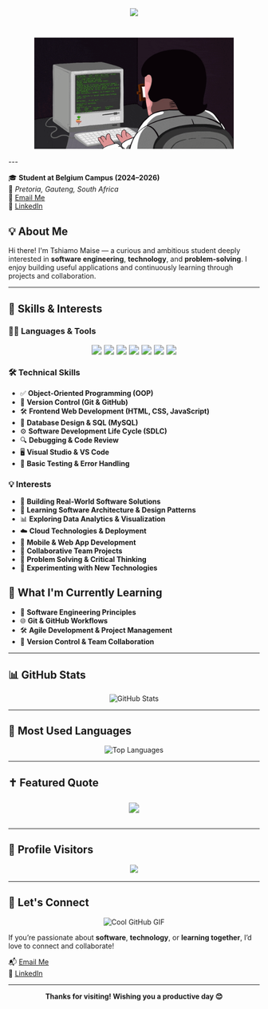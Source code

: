 <!-- Violet Wavy Banner with Larger Background and Same Text Size -->
<p align="center" style="margin: 40px 0;">
  <img src="https://capsule-render.vercel.app/api?type=waving&color=8A2BE2&height=300&section=header&text=👨‍💻%20Hi%20There%20--%20I'm%20Tshiamo%20%F0%9F%92%BB&fontSize=40&fontAlignY=40&animation=twinkling&fontColor=ffffff&fontWeight=700" />
</p>

<!-- Typing GIF Animation -->
<p align="center">
  <img src="https://github.com/Tshiamo912/TshiamoMaise/blob/main/ngoding-mulu.gif?raw=true" width="400" alt="Typing GIF" />
</p>
---

🎓 **Student at Belgium Campus (2024–2026)**  
📍 *Pretoria, Gauteng, South Africa*  
📧 [Email Me](mailto:tshiamomaise053@gmail.com)  
🔗 [LinkedIn](https://www.linkedin.com/in/tshiamo-maise-517260332)

## 💡 About Me

Hi there! I'm Tshiamo Maise — a curious and ambitious student deeply interested in **software engineering**, **technology**, and **problem-solving**. I enjoy building useful applications and continuously learning through projects and collaboration.

---

## 🧠 Skills & Interests

### 👨‍💻 Languages & Tools

<div align="center" style="transform: scale(1.25); margin: 20px 0;">
  <img src="https://img.shields.io/badge/C%23-239120?style=for-the-badge&logo=c-sharp&logoColor=white" />
  <img src="https://img.shields.io/badge/JavaScript-F7DF1E?style=for-the-badge&logo=javascript&logoColor=black" />
  <img src="https://img.shields.io/badge/MySQL-4479A1?style=for-the-badge&logo=mysql&logoColor=white" />
  <img src="https://img.shields.io/badge/HTML5-E34F26?style=for-the-badge&logo=html5&logoColor=white" />
  <img src="https://img.shields.io/badge/CSS3-1572B6?style=for-the-badge&logo=css3&logoColor=white" />
  <img src="https://img.shields.io/badge/Git-F05032?style=for-the-badge&logo=git&logoColor=white" />
  <img src="https://img.shields.io/badge/GitHub-181717?style=for-the-badge&logo=github&logoColor=white" />
</div>

### 🛠️ Technical Skills

- ✅ **Object-Oriented Programming (OOP)**
- 🔄 **Version Control (Git & GitHub)**
- 🛠️ **Frontend Web Development (HTML, CSS, JavaScript)**
- 🧠 **Database Design & SQL (MySQL)**
- ⚙️ **Software Development Life Cycle (SDLC)**
- 🔍 **Debugging & Code Review**
- 🖥️ **Visual Studio & VS Code**
- 🐞 **Basic Testing & Error Handling**

### 💡 Interests

- 🤖 **Building Real-World Software Solutions**
- 🔐 **Learning Software Architecture & Design Patterns**
- 📊 **Exploring Data Analytics & Visualization**
- ☁️ **Cloud Technologies & Deployment**
- 📱 **Mobile & Web App Development**
- 🤝 **Collaborative Team Projects**
- 🧩 **Problem Solving & Critical Thinking**
- 🧪 **Experimenting with New Technologies**


## 🌱 What I'm Currently Learning

- 🧠 **Software Engineering Principles**
- 🌐 **Git & GitHub Workflows**
- 🛠️ **Agile Development & Project Management**
- 📂 **Version Control & Team Collaboration**

---

## 📊 GitHub Stats

<p align="center">
  <img src="https://github-readme-stats.vercel.app/api?username=Tshiamo912&show_icons=true&theme=radical&custom_title=Tshiamo912's%20GitHub%20Stats" alt="GitHub Stats" />
</p>

---

## 🧰 Most Used Languages

<p align="center">
  <img src="https://github-readme-stats.vercel.app/api/top-langs/?username=Tshiamo912&layout=compact&theme=radical" alt="Top Languages" />
</p>

---


## ✝️ Featured Quote

<div align="center" style="transform: scale(1.3); margin: 30px 0;">
  <img src="https://img.shields.io/badge/Philippians%204%3A13-%22I%20can%20do%20all%20things%20through%20Christ%20who%20strengthens%20me.%22-purple?style=for-the-badge&logo=trustpilot&logoColor=white" />
</div>


---

## 👀 Profile Visitors

<p align="center">
  <img src="https://profile-counter.glitch.me/Tshiamo912/count.svg" />
</p>

---

## 🤝 Let's Connect

<p align="center">
  <img src="https://res.cloudinary.com/practicaldev/image/fetch/s--YUc6bTfM--/c_limit,f_auto,fl_progressive,q_80,w_800/https://dev-to-uploads.s3.amazonaws.com/uploads/articles/6w9dmqqhvlg7r93jlnup.gif" width="600" alt="Cool GitHub GIF" />
</p>

If you’re passionate about **software**, **technology**, or **learning together**, I’d love to connect and collaborate!

📬 [Email Me](mailto:tshiamomaise053@gmail.com)  
🔗 [LinkedIn](https://www.linkedin.com/in/tshiamo-maise-517260332)

---

<p align="center"><b>Thanks for visiting! Wishing you a productive day 😊</b></p>
